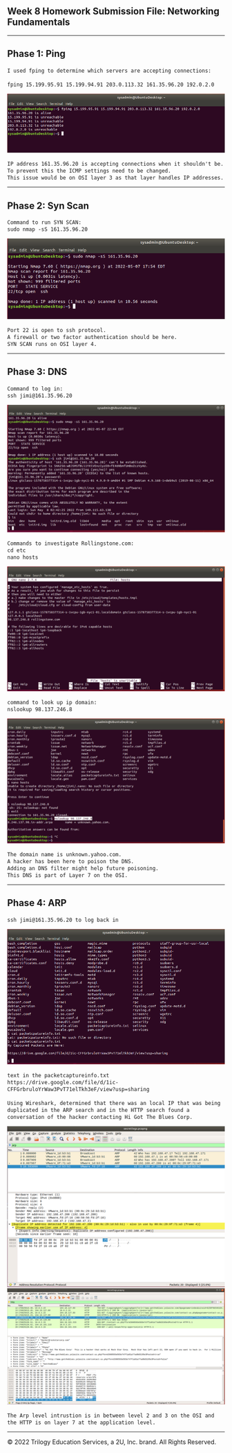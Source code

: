 ## Week 8 Homework Submission File: Networking Fundamentals

---

## Phase 1: Ping

    
    I used fping to determine which servers are accepting connections:

    fping 15.199.95.91 15.199.94.91 203.0.113.32 161.35.96.20 192.0.2.0

![pic](Images/fping.PNG)

    IP address 161.35.96.20 is accepting connections when it shouldn't be.
    To prevent this the ICMP settings need to be changed.
    This issue would be on OSI layer 3 as that layer handles IP addresses.
    

---

## Phase 2: Syn Scan

    Command to run SYN SCAN:
    sudo nmap -sS 161.35.96.20

![pic](Images\Syn_scan.PNG)

    Port 22 is open to ssh protocol.
    A firewall or two factor authentication should be here.
    SYN SCAN runs on OSI layer 4.

---

## Phase 3: DNS

    Command to log in:
    ssh jimi@161.35.96.20

![pic](Images/Jimi.PNG)

    Commands to investigate Rollingstone.com:
    cd etc
    nano hosts

![pic](Images/Jimi_2.PNG)

    command to look up ip domain:
    nslookup 98.137.246.8

![pic](Images/DNS.PNG)

    The domain name is unknown.yahoo.com. 
    A hacker has been here to poison the DNS.
    Adding an DNS filter might help future poisoning.
    This DNS is part of Layer 7 on the OSI.


---

## Phase 4: ARP

    ssh jimi@161.35.96.20 to log back in

![pic](Images/Packet.PNG)

    text in the packetcaptureinfo.txt
    https://drive.google.com/file/d/1ic-CFFGrbruloYrWaw3PvT71elTkh3eF/view?usp=sharing

    Using Wireshark, determined that there was an local IP that was being duplicated in the ARP search and in the HTTP search found a conversation of the hacker contacting Hi Got The Blues Corp.

![pic](Images/Arp.PNG)
![pic](Images/Hacker_Got_the_Blues.PNG)

    The Arp level intrustion is in between level 2 and 3 on the OSI and the HTTP is on layer 7 at the application level.


---


© 2022 Trilogy Education Services, a 2U, Inc. brand. All Rights Reserved.
